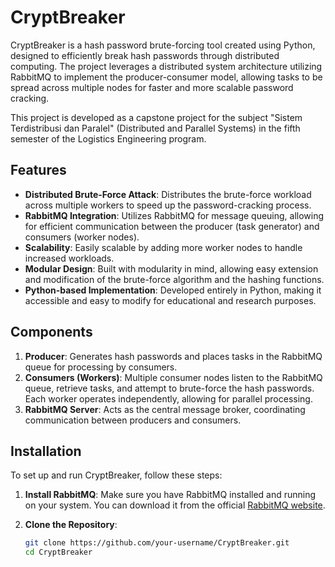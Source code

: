 # CryptBreaker

CryptBreaker is a hash password brute-forcing tool created using Python, designed to efficiently break hash passwords through distributed computing. The project leverages a distributed system architecture utilizing RabbitMQ to implement the producer-consumer model, allowing tasks to be spread across multiple nodes for faster and more scalable password cracking.

This project is developed as a capstone project for the subject "Sistem Terdistribusi dan Paralel" (Distributed and Parallel Systems) in the fifth semester of the Logistics Engineering program.

## Features

- **Distributed Brute-Force Attack**: Distributes the brute-force workload across multiple workers to speed up the password-cracking process.
- **RabbitMQ Integration**: Utilizes RabbitMQ for message queuing, allowing for efficient communication between the producer (task generator) and consumers (worker nodes).
- **Scalability**: Easily scalable by adding more worker nodes to handle increased workloads.
- **Modular Design**: Built with modularity in mind, allowing easy extension and modification of the brute-force algorithm and the hashing functions.
- **Python-based Implementation**: Developed entirely in Python, making it accessible and easy to modify for educational and research purposes.

## Components

1. **Producer**: Generates hash passwords and places tasks in the RabbitMQ queue for processing by consumers.
2. **Consumers (Workers)**: Multiple consumer nodes listen to the RabbitMQ queue, retrieve tasks, and attempt to brute-force the hash passwords. Each worker operates independently, allowing for parallel processing.
3. **RabbitMQ Server**: Acts as the central message broker, coordinating communication between producers and consumers.

## Installation

To set up and run CryptBreaker, follow these steps:

1. **Install RabbitMQ**: Make sure you have RabbitMQ installed and running on your system. You can download it from the official [RabbitMQ website](https://www.rabbitmq.com/download.html).

2. **Clone the Repository**:

   ```bash
   git clone https://github.com/your-username/CryptBreaker.git
   cd CryptBreaker
